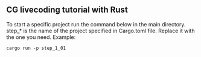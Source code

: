 ## CG livecoding tutorial with Rust

To start a specific project run the command below in the main directory.  
step_* is the name of the project specified in Cargo.toml file. Replace it with the one you need.
Example: 
```
cargo run -p step_1_01
```